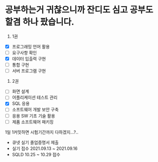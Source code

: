 # 공부하는거 귀찮으니까 잔디도 심고 공부도 할겸 하나 팠습니다.


1. 1권
- [x] 프로그래밍 언어 활용
- [ ] 요구사항 확인
- [x] 데이터 입출력 구현
- [ ] 통합 구현
- [ ] 서버 프로그램 구현

1. 2권
- [ ] 화면 설계
- [ ] 어플리케이션 테스트 관리
- [x] SQL 응용
- [ ] 소프트웨어 개발 보안 구축
- [ ] 응용 SW 기초 기술 활용
- [ ] 제품 소프트웨어 패키징

1일 1커밋하면 시험기간까지 다하겠지...?..
- 큐넷 실기 졸업증명서 제출
- 실기 접수 2021.09.13 ~ 2021.09.16
- SQLD 10.25 ~ 10.29 접수


